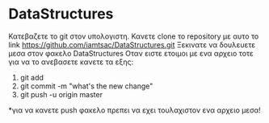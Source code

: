 # DataStructures

Κατεβαζετε το git στον υπολογιστη.
Κανετε clone το repository με αυτο το link https://github.com/iamtsac/DataStructures.git
Ξεκινατε να δουλευετε μεσα στον φακελο DataStructures
Οταν ειστε ετοιμοι με ενα αρχειο τοτε για να το ανεβασετε κανετε τα εξης:
  1) git add <file name>
  2) git commit <file name> -m "what's the new change"
  3) git push -u origin master


  *για να κανετε push φακελο πρεπει να εχει τουλαχιστον ενα αρχειο μεσα!

